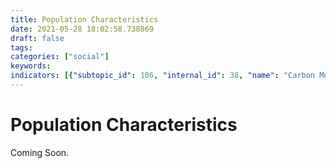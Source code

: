 ```yaml
---
title: Population Characteristics
date: 2021-05-28 18:02:58.738869
draft: false
tags: 
categories: ["social"]
keywords: 
indicators: [{"subtopic_id": 106, "internal_id": 38, "name": "Carbon Monoxide Incidents ", "URL": "https://a816-dohbesp.nyc.gov/IndicatorPublic/VisualizationData.aspx?id=38,719b87,106,Summarize"}]
---
```

# Population Characteristics
Coming Soon.


